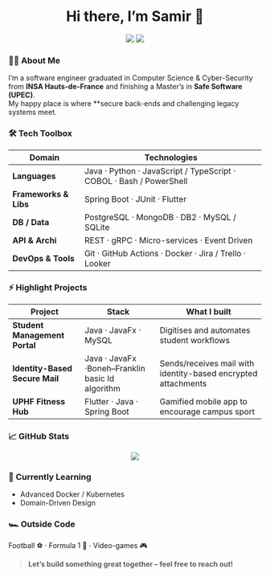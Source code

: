 <!-- GitHub profile README for Samir Sekkoumi -->

<h1 align="center">Hi there, I’m Samir 👋</h1>

<p align="center">
  <a href="mailto:s.sekkoumi8@gmail.com"><img src="https://img.shields.io/badge/Email-D14836?logo=gmail&logoColor=white" /></a>
  <a href="https://linkedin.com/in/samir-sekkoumi"><img src="https://img.shields.io/badge/LinkedIn-0A66C2?logo=linkedin&logoColor=white" /></a>
</p>

### 👨‍💻 About Me
I’m a software engineer graduated in Computer Science & Cyber-Security from **INSA Hauts-de-France** and finishing a Master’s in **Safe Software (UPEC)**.  
My happy place is where **secure back-ends and challenging legacy systems meet.

### 🛠 Tech Toolbox
| Domain | Technologies |
|--------|--------------|
| **Languages** | Java · Python · JavaScript / TypeScript · COBOL · Bash / PowerShell |
| **Frameworks & Libs** | Spring Boot · JUnit · Flutter |
| **DB / Data** | PostgreSQL · MongoDB · DB2 · MySQL / SQLite |
| **API & Archi** | REST · gRPC · Micro-services · Event Driven |
| **DevOps & Tools** | Git · GitHub Actions · Docker · Jira / Trello · Looker |

### ⚡ Highlight Projects
| Project | Stack | What I built |
|---------|-------|--------------|
| **Student Management Portal** | Java · JavaFx · MySQL | Digitises and automates student workflows |
| **Identity-Based Secure Mail** | Java · JavaFx ·Boneh–Franklin basic Id algorithm | Sends/receives mail with identity-based encrypted attachments |
| **UPHF Fitness Hub** | Flutter · Java · Spring Boot | Gamified mobile app to encourage campus sport |

### 📈 GitHub Stats
<p align="center">
  <img src="https://github-readme-stats.vercel.app/api/top-langs/?username=S3kk0um1&layout=compact&theme=transparent" />
</p>

### 🌱 Currently Learning
- Advanced Docker / Kubernetes  
- Domain-Driven Design  


### 🏎 Outside Code
Football ⚽ · Formula 1 🏁 · Video-games 🎮

> **Let’s build something great together – feel free to reach out!**
